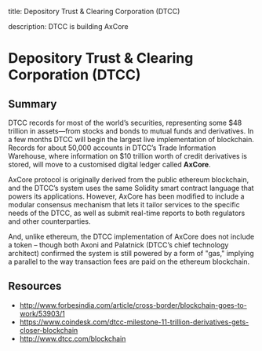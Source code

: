 title: Depository Trust & Clearing Corporation (DTCC)

description: DTCC is building AxCore

# Depository Trust & Clearing Corporation (DTCC)

## Summary
DTCC records for most of the world’s securities, representing some $48 trillion in assets—from stocks and bonds to mutual funds and derivatives. In a few months DTCC will begin the largest live implementation of blockchain. Records for about 50,000 accounts in DTCC’s Trade Information Warehouse, where information on $10 trillion worth of credit derivatives is stored, will move to a customised digital ledger called **AxCore**. 

AxCore protocol is originally derived from the public ethereum blockchain, and the DTCC’s system uses the same Solidity smart contract language that powers its applications. However, AxCore has been modified to include a modular consensus mechanism that lets it tailor services to the specific needs of the DTCC, as well as submit real-time reports to both regulators and other counterparties.

And, unlike ethereum, the DTCC implementation of AxCore does not include a token – though both Axoni and Palatnick (DTCC’s chief technology architect) confirmed the system is still powered by a form of "gas," implying a parallel to the way transaction fees are paid on the ethereum blockchain.

## Resources

* http://www.forbesindia.com/article/cross-border/blockchain-goes-to-work/53903/1
* https://www.coindesk.com/dtcc-milestone-11-trillion-derivatives-gets-closer-blockchain
* http://www.dtcc.com/blockchain
